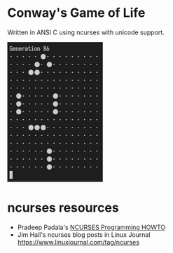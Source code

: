 # Conway's Game of Life

Written in ANSI C using ncurses with unicode support.

 ![Screenshot](life.png)

 # ncurses resources

 - Pradeep Padala's [NCURSES Programming HOWTO](https://tldp.org/HOWTO/NCURSES-Programming-HOWTO/)
 - Jim Hall's ncurses blog posts in Linux Journal https://www.linuxjournal.com/tag/ncurses